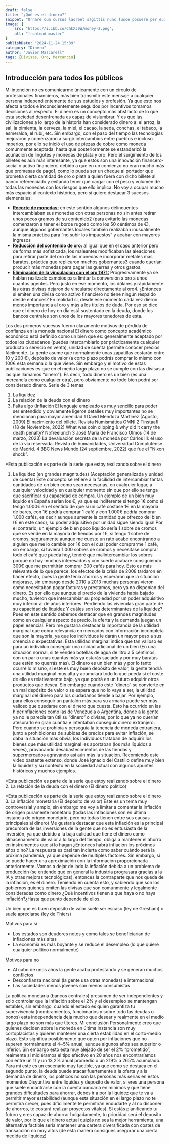 ```yaml
---
draft: false
title: "¿Qué es el dinero?"
snippet: "Ornare cum cursus laoreet sagittis nunc fusce posuere per euismod dis vehicula a, semper fames lacus maecenas dictumst pulvinar neque enim non potenti. Torquent hac sociosqu eleifend potenti."
image: {
    src: "https://i.ibb.co/ChkXJ0W/money-2.png",
    alt: "frontend master"
}
publishDate: "2024-11-24 15:39"
category: "Dinero"
author: "Javier Mascarell"
tags: [Divisas, Oro, Mercancía]
---
```


<div
 class="mx-auto prose prose-lg mt-6 max-w-3xl prose-h3:underline prose-p:text-justify text-justify">

## Introducción para todos los públicos

Mi intención no es comunicarme únicamente con un circulo de profesionales financieros, más bien transmitir este mensaje a cualquier persona independientemente de sus estudios y profesión. Ya que esto nos afecta a todos e inconscientemente seguidos por incentivos tomamos decisiones al respecto.
El dinero es un concepto más abstracto de lo que esta sociedad desenfrenada es capaz de vislumbrar. Y es que las civilizaciones a lo largo de la historia han considerado dinero a: el arroz, la sal, la pimienta, la cerveza, la miel, el cacao, la seda, conchas, el tabaco, la esmeralda, el rubí, etc. Sin embargo, con el paso del tiempo las tecnologías mejoraron y comenzaron a surgir intercambios entre pueblos e incluso imperios, por ello se inició el uso de piezas de cobre como moneda comúnmente aceptada, hasta que posteriormente se estandarizó la acuñación de lingotes y monedas de plata y oro. Pero el surgimiento de los billetes es aún más interesante, ya que estos son una innovación financero-social o activo financiero, debido a que en un comienzo no eran mucho más que promesas de pago1, como lo pueda ser un cheque al portador que prometía cierta cantidad de oro o plata a quien fuera con dicho billete al banco referenciado y evitando tener que cargar con el peso y volumen de todas las monedas con los riesgos que ello implica.
No voy a ocupar mucho más espacio al contexto histórico, pero si quiero destacar 3 sucesos elementales: 

-	**<u>Recorte de monedas:</u>** en este sentido algunos delincuentes intercambiaban sus monedas con otras personas no sin antes retirar unos pocos gramos de su contenido2 (para evitarlo las monedas comenzaron a tener el borde rugoso como los 50 céntimos de €), aunque algunos gobernantes locales también realizaban inusualmente la misma práctica para “no subir los impuestos” y acabar con mayores ingresos
-	**<u>Reducción del contenido de oro:</u>** al igual que en el caso anterior pero de forma más sofisticada, los maleantes modificaban las aleaciones para retirar parte del oro de las monedas e incorporar metales más baratos, práctica que replicaron muchos gobernantes3 cuando querían producir más monedas para pagar las guerras y otros gastos.
-	**<u>Eliminación de la vinculación con el oro 1971:</u>** Progresivamente ya se habían realizado cambios para limitar la conversión a oro a unos cuantos agentes. Pero justo en ese momento, los dólares y rápidamente las otras divisas dejaron de vincularse directamente al oro4. ¿Entonces si emiten una divisa como activo financiero no tiene ningún respaldo desde entonces? En realidad si, desde ese momento cada vez dieron menos importancia al oro y más a los títulos de duda. Por eso se dice que el dinero de hoy en día está sustentado en la deuda, donde los bancos centrales son unos de los mayores tenedores de esta.

Los dos primeros sucesos fueron claramente motivos de pérdida de confianza en la moneda nacional
El dinero como concepto académico económico está definido como un bien que es: generalmente aceptado por todos los ciudadanos (puedes intercambiarlo por prácticamente cualquier producto o servicio en venta), unidad de cuenta (permite conocer precios fácilmente. La gente asume que normalmente unas zapatillas costarán entre 10 y 200 €), depósito de valor (a corto plazo podrás comprar lo mismo con 100€ esta semana o la que viene. Sin embargo y el motivo de estas publicaciones es que en el medio largo plazo no se cumple con las divisas a las que llamamos “dinero”).
Es decir, todo dinero es un bien (es una mercancía como cualquier otra), pero obviamente no todo bien podrá ser considerado dinero.
Serie de 3 temas
1.	La liquidez
2.	La relación de la deuda con el dinero
3.	Falta algo (Inflación
El lenguaje empleado es muy sencillo para poder ser entendido y obviamente ligeros detalles muy importantes no se mencionan para mayor amenidad
1 David Mendoza Martínez (Agosto, 2009) El nacimiento del billete. Revista Numismática OMNI 
2 Tinstaafl (18 de Noviembre, 2022) What was coin clipping & why did it carry the death penalty? Nofreelunch
3 José María de Francisco Olmos (14 de marzo, 2023) La devaluación secreta de la moneda por Carlos III: el uso de la vía reservada. Revista de humanidades, Universidad Complutense de Madrid.
4 BBC News Mundo (24 septiembre, 2022) qué fue el "Nixon shock".

*Esta publicación es parte de la serie que estoy realizando sobre el dinero
1.	La liquidez (en grandes magnitudes) (Aceptación generalizada y unidad de cuenta)
Este concepto se refiere a la facilidad de intercambiar tantas cantidades de un bien como sean necesarias, en cualquier lugar, a cualquier velocidad y en cualquier momento sin que por ello se tenga que sacrificar su capacidad de compra.
Un ejemplo de un bien muy líquido en España serían los €, ya que es indiferente si tengo 1€ como si tengo 1.000€ en el sentido de que si un café costase 1€ en la mayoría de bares, con 1€ podría comprar 1 café y con 1.000€ podría comprar 1.000 cafés, es decir aunque aumente la cantidad que ofrezco del bien (€ en este caso), su poder adquisitivo por unidad sigue siendo igual
Por el contrario, un ejemplo de bien poco liquido sería 1 sobre de cromos que se vende en la mayoría de tiendas por 1€, si tengo 1 sobre de cromos, seguramente aunque me cueste un rato acabe encontrando a alguien que me lo cambie por 1€ con el cual poder comprarme 1 café, sin embargo, si tuviera 1.000 sobres de cromos y necesitase comprar todo el café que pueda hoy, tendré que malintercambiar los sobres porque no hay muchos interesados y con suerte acabaré consiguiendo 300€ que me permitirán comprar 300 cafés para hoy.
Esto es más relevante de lo que parece, los efectos de la crisis de 2008 tardaron en hacer efecto, pues la gente tenía ahorros y esperaron que la situación mejorase, sin embargo desde 2010 a 2013 muchas personas vieron como necesitaban pagar facturas y prestamos, pero ya no disponían del dinero. Es por ello que aunque el precio de la vivienda había bajado mucho, tuvieron que intercambiar su propiedad por un poder adquisitivo muy inferior al de años interiores. Perdiendo las viviendas gran parte de su capacidad de liquidez
Y cuáles son los determinantes de la liquidez? Pues en este sentido debemos destacar que en grandes magnitudes como en cualquier aspecto de precio, la oferta y la demanda juegan un papel esencial.
Pero me gustaría destacar la importancia de la utilidad marginal que cobra relevancia en mercados con información incompleta que son la mayoría, ya que los individuos le darán un mayor peso a sus creencia o expectativas. Esta utilidad marginal indica que tan valioso es para un individuo conseguir una unidad adicional de un bien (En una situación normal, si te venden botellas de agua de litro a 5 céntimos, con un par o unas cuantas más ya estarás saciado y por muy baratas que estén no querrás más). El dinero es un bien más y por lo tanto ocurre lo mismo, si este es muy buen depósito de valor, la gente tendrá una utilidad marginal muy alta y acumulará todo lo que pueda si el coste de ello es relativamente bajo, ya que podrá en un futuro adquirir otros productos que desea. Sin embargo cuando este “dinero” se convierte en un mal depósito de valor o se espera que no lo vaya a ser, la utilidad marginal del dinero para los ciudadanos tiende a bajar. Por ejemplo, para ellos conseguir un pantalón más para su armario puede ser más valioso que quedarse con el dinero que cuesta.
Esto ha ocurrido en las hiperinflaciones como las de Venezuela o Argentina, donde a la gente ya no le parecía tan útil su “dinero” o divisas, por lo que ya no querían atesorarlo en gran cuantía e intentaban conseguir dinero extranjero. Pero cuando se prohibía y perseguía la tenencia de moneda extranjera, junto a prohibiciones de subidas de precios para evitar inflación, se daba la situación más obvia, los individuos trataban de adquirir los bienes que más utilidad marginal les aportaban (los más líquidos a veces), provocando desabastecimientos de las tiendas y supermercados agravando así aún más la situación.
Recomiendo este video bastante extenso, donde José Ignacio del Castillo define muy bien la liquidez y su contexto en la sociedad actual con algunos apuntes históricos y muchos ejemplos.

*Esta publicación es parte de la serie que estoy realizando sobre el dinero
2.	La relación de la deuda con el dinero (El dinero político)

*Esta publicación es parte de la serie que estoy realizando sobre el dinero
3.  La inflación monetaria (El deposito de valor)
Este es un tema muy controversial y amplo, sin embargo me voy a limitar a comentar la inflación de origen puramente monetario (todas las inflaciones son en última instancia de origen monetario, pero no todas tienen entre sus causas principales al dinero)
Me gustaría destacar que esta inflación es la principal precursora de las inversiones de la gente que no es entusiasta de la inversión, ya que debido a la baja calidad que tiene el dinero como almacenamiento de valor a lo largo del tiempo, obliga a mantener el ahorro en instrumentos que si lo hagan
¿Entonces habrá inflación los próximos años o no? La respuesta es casi tan incierta como saber cuándo será la próxima pandemia, ya que depende de multiples factores.
Sin embargo, si se puede hacer una aproximación con la información proporcionada anteriormente. Vamos a dejar de lado la inflación debida a un problema de producción (se entiende que en general la industria prograsará gracias a la IA y otras mejoras tecnológicas), entonces la contraparte que nos queda de la inflación, es el dinero. Teniendo en cuenta esto, y sabiendo que son los gobiernos quienes emiten las divisas que son comúnmente y legalmente consideradas como dinero ¿Qué incentivos tienen a que haya o no haya inflación?¿Hasta que punto depende de ellos.

Un bien que es buen deposito de valor suele ser escaso (ley de Gresham) o suele apreciarse (ley de Thiers)

Motivos para si
-	Los estados son deudores netos y como tales se beneficiarían de inflaciones más altas
-	La economía es más boyante y se reduce el desempleo (lo que quiere cualquier político normalmente)

Motivos para no
-	Al cabo de unos años la gente acaba protestando y se generan muchos conflictos
-	Desconfianza nacional (la gente usa otras monedas) e internacional
-	Las sociedades menos jóvenes son menos consumistas

La política monetaria (bancos centrales) presumen de ser independientes y solo controlar que la inflación sobre el 2% y el desempleo se mantengan estables, sin embargo, cuando el estado es quien garantiza tu supervivencia (nombramientos, funcionarios y sobre todo las deudas o bonos) esta independencia deja mucho que desear y realmente en el medio largo plazo no son más que títeres.
Mi conclusión
Personalmente creo que quienes deciden sobre la moneda en última instancia son muy cortoplacistas y quieren mantener una cierta estabilidad en el corto-medio plazo. Esto significa posiblemente que opten por inflaciones que no superen normalmente el 4~5% anual, aunque algunos años sea superior o inferior. Sin embargo esto esta muy alejado de ser el 2% “prometido”, realmente si midiéramos el tipo efectivo en 20 años nos encontraríamos con entre un 11 y un 13,2% anual promedio o un 219% a 265% acumulado. Para mi este es un escenario muy factible, ya que como se destaca en el segundo punto, la deuda puede atacar fuertemente a la oferta y a la demanda de dinero, los políticos no son las personas más serias en estos momentos
Disyuntiva entre liquidez y deposito de valor, si eres una persona que suele encontrarse con la cuenta bancaria en mínimos y que tiene grandes dificultades para ahorrar, debes ir a por la liquidez que te va a permitir mayor estabilidad (aunque esta situación en el largo plazo no te permitirá crecer, pues difícilmente te permitirán endudarte y al no disponer de ahorros, te costará realizar proyectos vitales). Si estás planificando tu futuro y eres capaz de ahorrar holgadamente, tu prioridad será el deposito de valor, por lo que el dinero actual quizás no sea la mejor herramienta, una alternativa factible sería mantener una cartera diversificada con costes de transacción no muy altos (de esta manera consigues asegurar una cierta medida de liquidez)

</div>